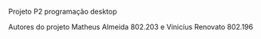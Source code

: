 Projeto P2 programação desktop

Autores do projeto 
Matheus Almeida 802.203 e Vinicíus Renovato 802.196